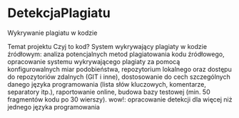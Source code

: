 # DetekcjaPlagiatu
Wykrywanie plagiatu w kodzie

Temat projektu
Czyj to kod? 
System wykrywający plagiaty w kodzie źródłowym: analiza potencjalnych metod plagiatowania kodu źródłowego, opracowanie systemu wykrywającego plagiaty za pomocą konfigurowalnych miar podobieństwa, repozytorium lokalnego oraz dostępu do repozytoriów zdalnych (GIT i inne), dostosowanie do cech szczególnych danego języka programowania (lista słów kluczowych, komentarze, separatory itp.), raportowanie online, budowa bazy testowej (min. 50 fragmentów kodu po 30 wierszy).
wow!: opracowanie detekcji dla więcej niż jednego języka programowania
